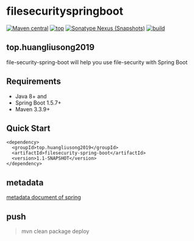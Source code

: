 # filesecurityspringboot
[![Maven central](https://img.shields.io/badge/Maven%20central-v1.1-red.svg)](https://search.maven.org/)
[![top](https://img.shields.io/badge/build-top.huangliusong2019-green.svg)]()
[![Sonatype Nexus (Snapshots)](https://img.shields.io/badge/Sonatype%20Nexus-v1.1-blue.svg)](https://oss.sonatype.org/content/repositories/snapshots/top/huangliusong2019/)
[![build](https://img.shields.io/badge/build-passing-brightgreen.svg)](https://github.com/huangliusong1994/filesecurityspringboot)

## top.huangliusong2019
file-security-spring-boot  will help you use file-security with Spring Boot


## Requirements

* Java 8+ and 
* Spring Boot 1.5.7+
* Maven 3.3.9+

## Quick Start

~~~
<dependency>
  <groupId>top.huangliusong2019</groupId>
  <artifactId>filesecurity-spring-boot</artifactId>
  <version>1.1-SNAPSHOT</version>
</dependency>
~~~

## metadata
[metadata document of spring](https://docs.spring.io/spring-boot/docs/2.1.x/reference/htmlsingle/#configuration-metadata
)

## push
> mvn clean package deploy